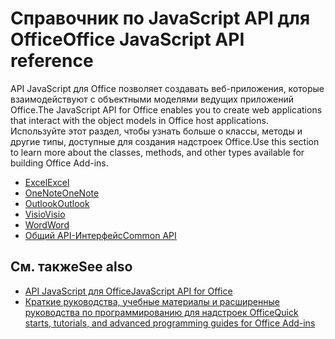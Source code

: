 # <a name="office-javascript-api-reference"></a><span data-ttu-id="7092a-101">Справочник по JavaScript API для Office</span><span class="sxs-lookup"><span data-stu-id="7092a-101">Office JavaScript API reference</span></span>

<span data-ttu-id="7092a-102">API JavaScript для Office позволяет создавать веб-приложения, которые взаимодействуют с объектными моделями ведущих приложений Office.</span><span class="sxs-lookup"><span data-stu-id="7092a-102">The JavaScript API for Office enables you to create web applications that interact with the object models in Office host applications.</span></span> <span data-ttu-id="7092a-103">Используйте этот раздел, чтобы узнать больше о классы, методы и другие типы, доступные для создания надстроек Office.</span><span class="sxs-lookup"><span data-stu-id="7092a-103">Use this section to learn more about the classes, methods, and other types available for building Office Add-ins.</span></span>

- [<span data-ttu-id="7092a-104">Excel</span><span class="sxs-lookup"><span data-stu-id="7092a-104">Excel</span></span>](https://docs.microsoft.com/javascript/api/excel?view=office-js)
- [<span data-ttu-id="7092a-105">OneNote</span><span class="sxs-lookup"><span data-stu-id="7092a-105">OneNote</span></span>](https://docs.microsoft.com/javascript/api/onenote?view=office-js)
- [<span data-ttu-id="7092a-106">Outlook</span><span class="sxs-lookup"><span data-stu-id="7092a-106">Outlook</span></span>](https://docs.microsoft.com/javascript/api/outlook?view=office-js)
- [<span data-ttu-id="7092a-107">Visio</span><span class="sxs-lookup"><span data-stu-id="7092a-107">Visio</span></span>](https://docs.microsoft.com/javascript/api/visio?view=office-js)
- [<span data-ttu-id="7092a-108">Word</span><span class="sxs-lookup"><span data-stu-id="7092a-108">Word</span></span>](https://docs.microsoft.com/javascript/api/word?view=office-js)
- [<span data-ttu-id="7092a-109">Общий API-Интерфейс</span><span class="sxs-lookup"><span data-stu-id="7092a-109">Common API</span></span>](https://docs.microsoft.com/javascript/api/office?view=office-js)

## <a name="see-also"></a><span data-ttu-id="7092a-110">См. также</span><span class="sxs-lookup"><span data-stu-id="7092a-110">See also</span></span>

- [<span data-ttu-id="7092a-111">API JavaScript для Office</span><span class="sxs-lookup"><span data-stu-id="7092a-111">JavaScript API for Office</span></span>](https://docs.microsoft.com/office/dev/add-ins/reference/javascript-api-for-office?view=office-js)
- [<span data-ttu-id="7092a-112">Краткие руководства, учебные материалы и расширенные руководства по программированию для надстроек Office</span><span class="sxs-lookup"><span data-stu-id="7092a-112">Quick starts, tutorials, and advanced programming guides for Office Add-ins</span></span>](https://docs.microsoft.com/office/dev/add-ins/overview/office-add-ins?view=office-js)
